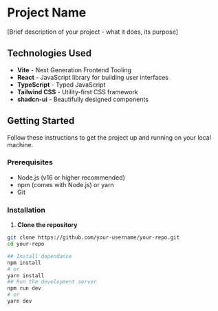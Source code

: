 # Project Name

[Brief description of your project - what it does, its purpose]

## Technologies Used

- **Vite** - Next Generation Frontend Tooling
- **React** - JavaScript library for building user interfaces
- **TypeScript** - Typed JavaScript
- **Tailwind CSS** - Utility-first CSS framework
- **shadcn-ui** - Beautifully designed components

## Getting Started

Follow these instructions to get the project up and running on your local machine.

### Prerequisites

- Node.js (v16 or higher recommended)
- npm (comes with Node.js) or yarn
- Git

### Installation

1. **Clone the repository**

```bash
git clone https://github.com/your-username/your-repo.git
cd your-repo

## Install dependance 
npm install
# or
yarn install
## Run the development server
npm run dev
# or
yarn dev



